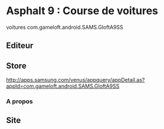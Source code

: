 # Asphalt 9 : Course de voitures
voitures
com.gameloft.android.SAMS.GloftA9SS

## Editeur 


## Store 
http://apps.samsung.com/venus/appquery/appDetail.as?appId=com.gameloft.android.SAMS.GloftA9SS

### A propos 


## Site 